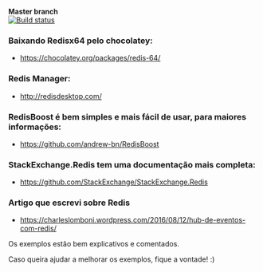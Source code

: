 <strong>Master branch</strong><br />
[![Build status](https://ci.appveyor.com/api/projects/status/8xm83q5u0n4x3ylr/branch/master?svg=true)](https://ci.appveyor.com/project/charleslomboni/exemplos-redis/branch/master)


### Baixando Redisx64 pelo chocolatey:
- https://chocolatey.org/packages/redis-64/

### Redis Manager:
- http://redisdesktop.com/

### RedisBoost é bem simples e mais fácil de usar, para maiores informações:
- https://github.com/andrew-bn/RedisBoost

### StackExchange.Redis tem uma documentação mais completa:
- https://github.com/StackExchange/StackExchange.Redis

### Artigo que escrevi sobre Redis
- https://charleslomboni.wordpress.com/2016/08/12/hub-de-eventos-com-redis/

Os exemplos estão bem explicativos e comentados.

Caso queira ajudar a melhorar os exemplos, fique a vontade! :)
